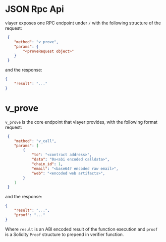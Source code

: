# JSON Rpc Api

vlayer exposes one RPC endpoint under `/` with the following structure of the request:
```json
 {
    "method": "v_prove",
    "params": {
        "<proveRequest object>"
    }
 }
```

and the response:
```json
{
    "result": "..."
}
```


# v_prove
`v_prove` is the core endpoint that vlayer provides, with the following format request:

```json
 {
    "method": "v_call",
    "params": [
        {   
            "to": "<contract address>",
            "data": "0x<abi encoded calldata>",
            "chain_id": 1,
            "email": "<base64? encoded raw email>",
            "web": "<encoded web artifacts>",
        }
    ]
 }
```

and the response:

```json
{
    "result": "...",
    "proof": "..."
}
```

Where `result` is an ABI encoded result of the function execution and `proof` is a Solidity `Proof` structure to prepend in verifier function.
